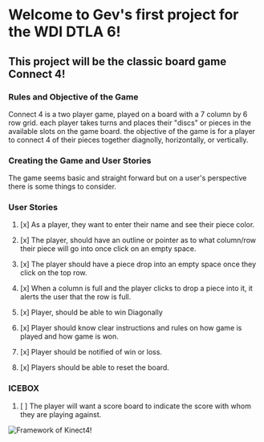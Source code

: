 # Welcome to Gev's first project for the WDI DTLA 6!


## This project will be the classic board game Connect 4!


### Rules and Objective of the Game

Connect 4 is a two player game, played on a board with a 7 column by 6 row grid. each player takes turns and places their "discs" or pieces in the available slots on the game board. the objective of the game is for a player to connect 4 of their pieces together diagnolly, horizontally, or vertically.

### Creating the Game and User Stories

The game seems basic and straight forward but on a user's perspective there is some things to consider.

### User Stories

1. [x] As a player, they want to enter their name and see their piece color.
  
2. [x] The player, should have an outline or pointer as to what 
   column/row their piece will go into once click on an
   empty space.
3. [x] The player should have a piece drop into an empty space once 
   they click on the top row.
4. [x] When a column is full and the player clicks to drop a piece 
   into it, it alerts the user that the row is full.
5. [x] Player, should be able to win Diagonally 
6. [x] Player should know clear instructions and rules on how 
   game is played and how game is won.
7. [x] Player should be notified of win or loss.
8. [x] Players should be able to reset the board.

### ICEBOX

1. [ ] The player will want a score board to indicate the score 
   with whom they are playing against.

![Framework of Kinect4!](https://i.imgur.com/tdp1uJw.png)